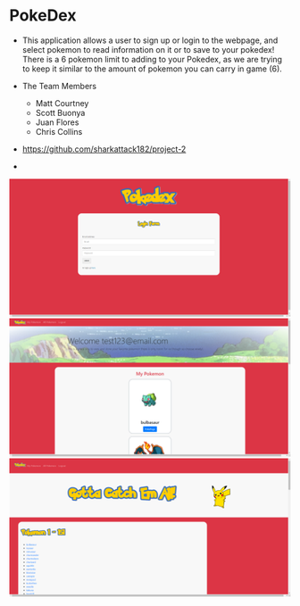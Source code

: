 # PokeDex

* This application allows a user to sign up or login to the webpage, and select pokemon to read information on it or to save to your pokedex! There is a 6 pokemon limit to adding to your Pokedex, as we are trying to keep it similar to the amount of pokemon you can carry in game (6).

* The Team Members
    * Matt Courtney
    * Scott Buonya
    * Juan Flores
    * Chris Collins

* https://github.com/sharkattack182/project-2
* 

<img src="public\imgs\pokedex.png" alt="sign in pokedex page">

<img src="public\imgs\pokedex-2.png" alt="members pokedex page">

<img src="public\imgs\pokedex3.png" alt="all pokemon page">